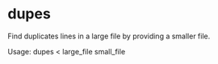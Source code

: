 # dupes
Find duplicates lines in a large file by providing a smaller file.

Usage: dupes < large_file small_file

